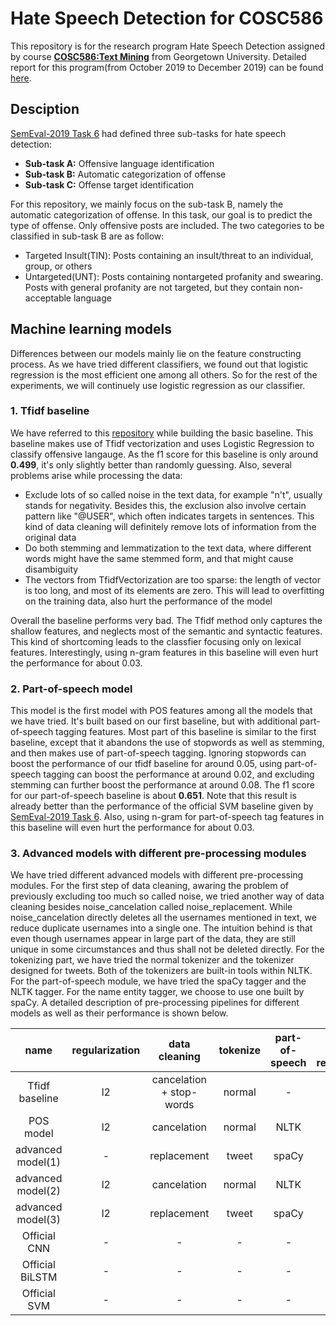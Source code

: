 # Hate Speech Detection for COSC586

This repository is for the research program Hate Speech Detection assigned by course [**COSC586:Text Mining**](https://myaccess.georgetown.edu/pls/bninbp/bwckctlg.p_disp_course_detail?cat_term_in=201730&subj_code_in=COSC&crse_numb_in=586) from Georgetown University. Detailed report for this program(from October 2019 to December 2019) can be found [here](https://github.com/mathfather/Hate-Speech-Detection-For-COSC586/blob/master/A%20light-weight%20model%20for%20target%20detection%20in%20offensive%20language.pdf).

## Desciption

[SemEval-2019 Task 6](https://arxiv.org/pdf/1903.08983.pdf) had defined three sub-tasks for hate speech detection:

- **Sub-task A:** Offensive language identification
- **Sub-task B:** Automatic categorization of offense
- **Sub-task C:** Offense target identification

For this repository, we mainly focus on the sub-task B, namely the automatic categorization of offense. In this task, our goal is to predict the type of offense. Only offensive posts are included. The two categories to be classified in sub-task B are as follow:

- Targeted Insult(TIN): Posts containing an insult/threat to an individual, group, or others
- Untargeted(UNT): Posts containing nontargeted profanity and swearing. Posts with general profanity are not targeted, but they contain non-acceptable language

## Machine learning models

Differences between our models mainly lie on the feature constructing process. As we have tried different classifiers, we found out that logistic regression is the most efficient one among all others. So for the rest of the experiments, we will continuely use logistic regression as our classifier.

### 1. Tfidf baseline

We have referred to this [repository](https://github.com/FTS152/NLP-Project-2-Offensive-Tweet-Classification-SemEval-2019-Task6) while building the basic baseline. This baseline makes use of Tfidf vectorization and uses Logistic Regression to classify offensive langauge. As the f1 score for this baseline is only around **0.499**, it's only slightly better than randomly guessing. Also, several problems arise while processing the data:

- Exclude lots of so called noise in the text data, for example "n't", usually stands for negativity. Besides this, the exclusion also involve certain pattern like "@USER", which often indicates targets in sentences. This kind of data cleaning will definitely remove lots of information from the original data
- Do both stemming and lemmatization to the text data, where different words might have the same stemmed form, and that might cause disambiguity
- The vectors from TfidfVectorization are too sparse: the length of vector is too long, and most of its elements are zero. This will lead to overfitting on the training data, also hurt the performance of the model

Overall the baseline performs very bad. The Tfidf method only captures the shallow features, and neglects most of the semantic and syntactic features. This kind of shortcoming leads to the classfier focusing only on lexical features. Interestingly, using n-gram features in this baseline will even hurt the performance for about 0.03.

### 2. Part-of-speech model

This model is the first model with POS features among all the models that we have tried. It's built based on our first baseline, but with additional part-of-speech tagging features. Most part of this baseline is similar to the first baseline, except that it abandons the use of stopwords as well as stemming, and then makes use of part-of-speech tagging.
Ignoring stopwords can boost the performance of our tfidf baseline for around 0.05, using part-of-speech tagging can boost the performance at around 0.02, and excluding stemming can further boost the performance at around 0.08. The f1 score for our part-of-speech baseline is about **0.651**. Note that this result is already better than the performance of the official SVM baseline given by [SemEval-2019 Task 6](https://arxiv.org/pdf/1903.08983.pdf). Also, using n-gram for part-of-speech tag features in this baseline will even hurt the performance for about 0.03.

### 3. Advanced models with different pre-processing modules 

We have tried different advanced models with different pre-processing modules. For the first step of data cleaning, awaring the problem of previously excluding too much so called noise, we tried another way of data cleaning besides noise_cancelation called noise_replacement. While noise_cancelation directly deletes all the usernames mentioned in text, we reduce duplicate usernames into a single one. The intuition behind is that even though usernames appear in large part of the data, they are still unique in some circumstances and thus shall not be deleted directly. For the tokenizing part, we have tried the normal tokenizer and the tokenizer designed for tweets. Both of the tokenizers are built-in tools within NLTK. For the part-of-speech module, we have tried the spaCy tagger and the NLTK tagger. For the name entity tagger, we choose to use one built by spaCy. A detailed description of pre-processing pipelines for different models as well as their performance is shown below. 

|name|regularization|data cleaning|tokenize|part-of-speech|name entity recognition|lemmatization|Macro F1|
|:--:|:------------:|:-----------:|:------:|:------------:|:---------------------:|:-----------:|:------:|
|Tfidf baseline|l2|cancelation + stop-words|normal| - | - |stemming + lemmatization|0.499|
|POS model|l2|cancelation|normal|NLTK| - |lemmatization|0.651|
|advanced model(1)| - |replacement|tweet|spaCy| - |lemmatization|0.581|
|advanced model(2)|l2|cancelation|normal|NLTK|spaCy|lemmatization|0.657|
|advanced model(3)|l2|replacement|tweet|spaCy|spaCy|lemmatization|**0.679**|
|Official CNN|-|-|-|-|-|-|0.690|
|Official BiLSTM|-|-|-|-|-|-|0.660|
|Official SVM|-|-|-|-|-|-|0.640|